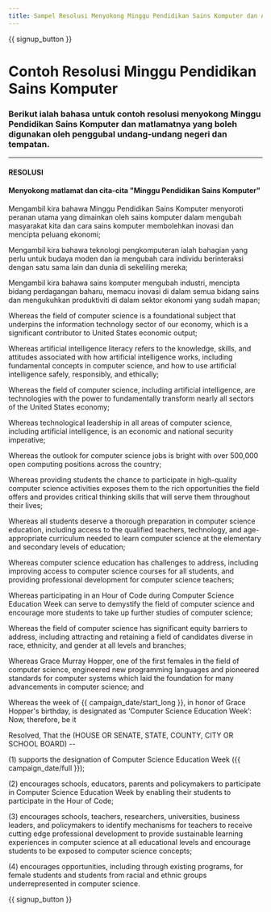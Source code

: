 ```yaml
---
title: Sampel Resolusi Menyokong Minggu Pendidikan Sains Komputer dan Acara Hour of Code
---
```


{{ signup_button }}

# Contoh Resolusi Minggu Pendidikan Sains Komputer 

### Berikut ialah bahasa untuk contoh resolusi menyokong Minggu Pendidikan Sains Komputer dan matlamatnya yang boleh digunakan oleh penggubal undang-undang negeri dan tempatan.

* * *

#### **RESOLUSI**  


#### Menyokong matlamat dan cita-cita "Minggu Pendidikan Sains Komputer"

Mengambil kira bahawa Minggu Pendidikan Sains Komputer menyoroti peranan utama yang dimainkan oleh sains komputer dalam mengubah masyarakat kita dan cara sains komputer membolehkan inovasi dan mencipta peluang ekonomi;

Mengambil kira bahawa teknologi pengkomputeran ialah bahagian yang perlu untuk budaya moden dan ia mengubah cara individu berinteraksi dengan satu sama lain dan dunia di sekeliling mereka;

Mengambil kira bahawa sains komputer mengubah industri, mencipta bidang perdagangan baharu, memacu inovasi di dalam semua bidang sains dan mengukuhkan produktiviti di dalam sektor ekonomi yang sudah mapan;

Whereas the field of computer science is a foundational subject that underpins the information technology sector of our economy, which is a significant contributor to United States economic output;

Whereas artificial intelligence literacy refers to the knowledge, skills, and attitudes associated with how artificial intelligence works, including fundamental concepts in computer science, and how to use artificial intelligence safely, responsibly, and ethically;

Whereas the field of computer science, including artificial intelligence, are technologies with the power to fundamentally transform nearly all sectors of the United States economy;

Whereas technological leadership in all areas of computer science, including artificial intelligence, is an economic and national security imperative;

Whereas the outlook for computer science jobs is bright with over 500,000 open computing positions across the country;

Whereas providing students the chance to participate in high-quality computer science activities exposes them to the rich opportunities the field offers and provides critical thinking skills that will serve them throughout their lives;

Whereas all students deserve a thorough preparation in computer science education, including access to the qualified teachers, technology, and age-appropriate curriculum needed to learn computer science at the elementary and secondary levels of education;

Whereas computer science education has challenges to address, including improving access to computer science courses for all students, and providing professional development for computer science teachers;

Whereas participating in an Hour of Code during Computer Science Education Week can serve to demystify the field of computer science and encourage more students to take up further studies of computer science;

Whereas the field of computer science has significant equity barriers to address, including attracting and retaining a field of candidates diverse in race, ethnicity, and gender at all levels and branches;

Whereas Grace Murray Hopper, one of the first females in the field of computer science, engineered new programming languages and pioneered standards for computer systems which laid the foundation for many advancements in computer science; and

Whereas the week of {{ campaign_date/start_long }}, in honor of Grace Hopper's birthday, is designated as ‘Computer Science Education Week’: Now, therefore, be it <br />

Resolved, That the (HOUSE OR SENATE, STATE, COUNTY, CITY OR SCHOOL BOARD) --

(1) supports the designation of Computer Science Education Week ({{ campaign_date/full }});

(2) encourages schools, educators, parents and policymakers to participate in Computer Science Education Week by enabling their students to participate in the Hour of Code;

(3) encourages schools, teachers, researchers, universities, business leaders, and policymakers to identify mechanisms for teachers to receive cutting edge professional development to provide sustainable learning experiences in computer science at all educational levels and encourage students to be exposed to computer science concepts;

(4) encourages opportunities, including through existing programs, for female students and students from racial and ethnic groups underrepresented in computer science.

{{ signup_button }}